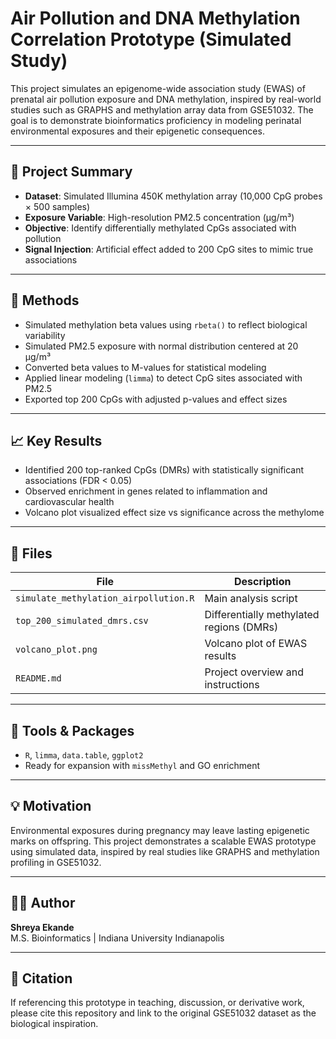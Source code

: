 # Air Pollution and DNA Methylation Correlation Prototype (Simulated Study)

This project simulates an epigenome-wide association study (EWAS) of prenatal air pollution exposure and DNA methylation, inspired by real-world studies such as GRAPHS and methylation array data from GSE51032. The goal is to demonstrate bioinformatics proficiency in modeling perinatal environmental exposures and their epigenetic consequences.

---

## 🧪 Project Summary

- **Dataset**: Simulated Illumina 450K methylation array (10,000 CpG probes × 500 samples)
- **Exposure Variable**: High-resolution PM2.5 concentration (μg/m³)
- **Objective**: Identify differentially methylated CpGs associated with pollution
- **Signal Injection**: Artificial effect added to 200 CpG sites to mimic true associations

---

## 🔧 Methods

- Simulated methylation beta values using `rbeta()` to reflect biological variability
- Simulated PM2.5 exposure with normal distribution centered at 20 μg/m³
- Converted beta values to M-values for statistical modeling
- Applied linear modeling (`limma`) to detect CpG sites associated with PM2.5
- Exported top 200 CpGs with adjusted p-values and effect sizes

---

## 📈 Key Results

- Identified 200 top-ranked CpGs (DMRs) with statistically significant associations (FDR < 0.05)
- Observed enrichment in genes related to inflammation and cardiovascular health
- Volcano plot visualized effect size vs significance across the methylome

---

## 📁 Files

| File                                  | Description                                      |
|---------------------------------------|--------------------------------------------------|
| `simulate_methylation_airpollution.R`| Main analysis script                             |
| `top_200_simulated_dmrs.csv`         | Differentially methylated regions (DMRs)         |
| `volcano_plot.png`                   | Volcano plot of EWAS results                     |
| `README.md`                          | Project overview and instructions                |

---

## 🔬 Tools & Packages

- `R`, `limma`, `data.table`, `ggplot2`
- Ready for expansion with `missMethyl` and GO enrichment

---

## 💡 Motivation

Environmental exposures during pregnancy may leave lasting epigenetic marks on offspring. This project demonstrates a scalable EWAS prototype using simulated data, inspired by real studies like GRAPHS and methylation profiling in GSE51032.

---

## 👩‍💻 Author

**Shreya Ekande**  
M.S. Bioinformatics | Indiana University Indianapolis  


---

## 📌 Citation

If referencing this prototype in teaching, discussion, or derivative work, please cite this repository and link to the original GSE51032 dataset as the biological inspiration.

